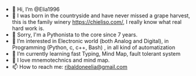 - 👋 Hi, I’m @Elia1996
- 💪 I was born in the countryside and have never missed a grape harvest, this is the family winery https://chieliso.com/, I really know what real hard work is.
- 🐍 Sorry, I'm a Pythonista to the core since 7 years.
- 👀 I’m interested in Electronic world (both Analog and Digital), in Programming (Python, c, c++, Bash) , in all kind of automatization  
- 🌱 I’m currently learning fast Typing, Mind Map, fault tolerant system
- 🧠 I love mnemotechnics and mind map.
- 📫 How to reach me: ribaldoneelia@gmail.com

<!---
Elia1996/Elia1996 is a ✨ special ✨ repository because its `README.md` (this file) appears on your GitHub profile.
You can click the Preview link to take a look at your changes.
--->
